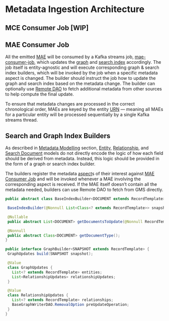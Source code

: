 # Metadata Ingestion Architecture

## MCE Consumer Job [WIP]

## MAE Consumer Job

All the emitted [MAE] will be consumed by a Kafka streams job, [mae-consumer-job], which updates the [graph] and [search index] accordingly. 
The job itself is entity-agnostic and will execute corresponding graph & search index builders, which will be invoked by the job when a specific metadata aspect is changed. 
The builder should instruct the job how to update the graph and search index based on the metadata change. 
The builder can optionally use [Remote DAO] to fetch additional metadata from other sources to help compute the final update.

To ensure that metadata changes are processed in the correct chronological order, 
MAEs are keyed by the entity [URN] — meaning all MAEs for a particular entity will be processed sequentially by a single Kafka streams thread. 

## Search and Graph Index Builders

As described in [Metadata Modelling] section, [Entity], [Relationship], and [Search Document] models do not directly encode the logic of how each field should be derived from metadata. 
Instead, this logic should be provided in the form of a graph or search index builder.

The builders register the metadata [aspect]s of their interest against [MAE Consumer Job](#mae-consumer-job) and will be invoked whenever a MAE involving the corresponding aspect is received. 
If the MAE itself doesn’t contain all the metadata needed, builders can use Remote DAO to fetch from GMS directly.

```java
public abstract class BaseIndexBuilder<DOCUMENT extends RecordTemplate> {

 BaseIndexBuilder(@Nonnull List<Class<? extends RecordTemplate>> snapshotsInterested);

 @Nullable
 public abstract List<DOCUMENT> getDocumentsToUpdate(@Nonnull RecordTemplate snapshot);

 @Nonnull
 public abstract Class<DOCUMENT> getDocumentType();
}
```

```java
public interface GraphBuilder<SNAPSHOT extends RecordTemplate> {
 GraphUpdates build(SNAPSHOT snapshot);

 @Value
 class GraphUpdates {
   List<? extends RecordTemplate> entities;
   List<RelationshipUpdates> relationshipUpdates;
 }

 @Value
 class RelationshipUpdates {
   List<? extends RecordTemplate> relationships;
   BaseGraphWriterDAO.RemovalOption preUpdateOperation;
 }
}
```

[MAE]: ../what/mxe.md#metadata-audit-event-mae
[graph]: ../what/graph.md
[search index]: ../what/search-index.md
[mae-consumer-job]: ../../metadata-jobs/mae-consumer-job
[Remote DAO]: ../architecture/metadata-serving.md#remote-dao
[URN]: ../what/urn.md
[Metadata Modelling]: ../how/metadata-modelling.md
[Entity]: ../what/entity.md
[Relationship]: ../what/relationship.md
[Search Document]: ../what/search-document.md
[Aspect]: ../what/aspect.md